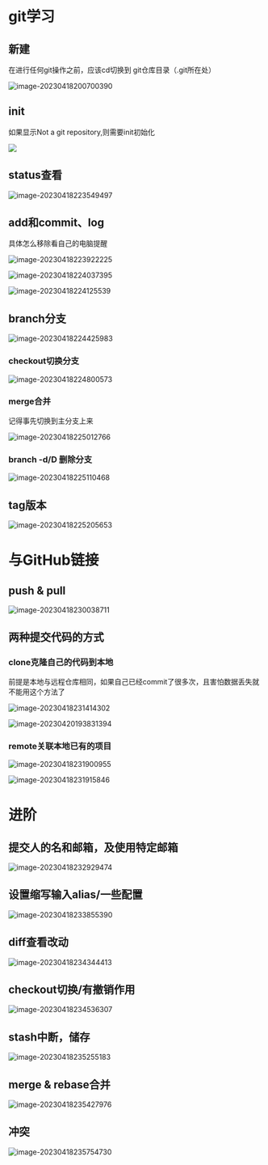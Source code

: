 # git学习

## 新建

在进行任何git操作之前，应该cd切换到 git仓库目录（.git所在处）

![image-20230418200700390](D:\卫清霜\文档\Gits\图库\image-20230418200700390.png)

## init

如果显示Not a git repository,则需要init初始化

![](D:\卫清霜\文档\Gits\图库\image-20230418200744901.png)

## status查看

![image-20230418223549497](D:\卫清霜\文档\Gits\图库\image-20230418223549497.png)

## add和commit、log

具体怎么移除看自己的电脑提醒

![image-20230418223922225](D:\卫清霜\文档\Gits\图库\image-20230418223922225.png)

![image-20230418224037395](D:\卫清霜\文档\Gits\图库\image-20230418224037395.png)

![image-20230418224125539](D:\卫清霜\文档\Gits\图库\image-20230418224125539.png)

## branch分支

![image-20230418224425983](D:\卫清霜\文档\Gits\图库\image-20230418224425983.png)

### checkout切换分支

![image-20230418224800573](D:\卫清霜\文档\Gits\图库\image-20230418224800573.png)

### merge合并

记得事先切换到主分支上来

![image-20230418225012766](D:\卫清霜\文档\Gits\图库\image-20230418225012766.png)

### branch -d/D 删除分支

![image-20230418225110468](D:\卫清霜\文档\Gits\图库\image-20230418225110468.png)

## tag版本

![image-20230418225205653](D:\卫清霜\文档\Gits\图库\image-20230418225205653.png)

# 与GitHub链接

## push & pull

![image-20230418230038711](D:\卫清霜\文档\Gits\图库\image-20230418230038711.png)

## 两种提交代码的方式

### clone克隆自己的代码到本地

前提是本地与远程仓库相同，如果自己已经commit了很多次，且害怕数据丢失就不能用这个方法了

![image-20230418231414302](D:\卫清霜\文档\Gits\图库\image-20230418231414302.png)

![image-20230420193831394](D:\卫清霜\文档\Gits\图库\image-20230420193831394.png)

### remote关联本地已有的项目

![image-20230418231900955](D:\卫清霜\文档\Gits\图库\image-20230418231900955.png)

![image-20230418231915846](D:\卫清霜\文档\Gits\图库\image-20230418231915846.png)

# 进阶

## 提交人的名和邮箱，及使用特定邮箱

![image-20230418232929474](D:\卫清霜\文档\Gits\图库\image-20230418232929474.png)

## 设置缩写输入alias/一些配置

![image-20230418233855390](D:\卫清霜\文档\Gits\图库\image-20230418233855390.png)

## diff查看改动

![image-20230418234344413](D:\卫清霜\文档\Gits\图库\image-20230418234344413.png)

## checkout切换/有撤销作用

![image-20230418234536307](D:\卫清霜\文档\Gits\图库\image-20230418234536307.png)

## stash中断，储存

![image-20230418235255183](D:\卫清霜\文档\Gits\图库\image-20230418235255183.png)

## merge & rebase合并

![image-20230418235427976](D:\卫清霜\文档\Gits\图库\image-20230418235427976.png)

## 冲突

![image-20230418235754730](D:\卫清霜\文档\Gits\图库\image-20230418235754730.png)